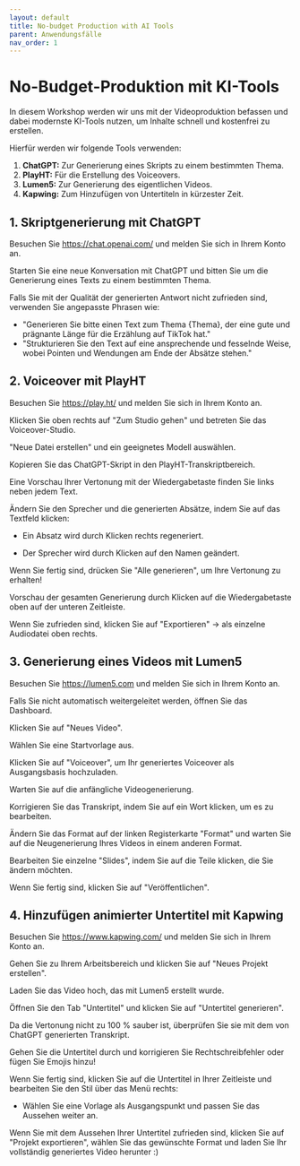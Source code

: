 ```yaml
---
layout: default
title: No-budget Production with AI Tools
parent: Anwendungsfälle
nav_order: 1
---
```



# No-Budget-Produktion mit KI-Tools

In diesem Workshop werden wir uns mit der Videoproduktion befassen und dabei modernste KI-Tools nutzen, um Inhalte schnell und kostenfrei zu erstellen.

Hierfür werden wir folgende Tools verwenden:

1. **ChatGPT:** Zur Generierung eines Skripts zu einem bestimmten Thema.
2. **PlayHT:** Für die Erstellung des Voiceovers.
3. **Lumen5:** Zur Generierung des eigentlichen Videos.
4. **Kapwing:** Zum Hinzufügen von Untertiteln in kürzester Zeit.

## 1. Skriptgenerierung mit ChatGPT

Besuchen Sie https://chat.openai.com/ und melden Sie sich in Ihrem Konto an.

Starten Sie eine neue Konversation mit ChatGPT und bitten Sie um die Generierung eines Texts zu einem bestimmten Thema.

Falls Sie mit der Qualität der generierten Antwort nicht zufrieden sind, verwenden Sie angepasste Phrasen wie:
  - "Generieren Sie bitte einen Text zum Thema {Thema}, der eine gute und prägnante Länge für die Erzählung auf TikTok hat."
  - "Strukturieren Sie den Text auf eine ansprechende und fesselnde Weise, wobei Pointen und Wendungen am Ende der Absätze stehen."

## 2. Voiceover mit PlayHT

Besuchen Sie https://play.ht/ und melden Sie sich in Ihrem Konto an.

Klicken Sie oben rechts auf "Zum Studio gehen" und betreten Sie das Voiceover-Studio.

"Neue Datei erstellen" und ein geeignetes Modell auswählen.

Kopieren Sie das ChatGPT-Skript in den PlayHT-Transkriptbereich.

Eine Vorschau Ihrer Vertonung mit der Wiedergabetaste finden Sie links neben jedem Text.

Ändern Sie den Sprecher und die generierten Absätze, indem Sie auf das Textfeld klicken:

  - Ein Absatz wird durch Klicken rechts regeneriert.

  - Der Sprecher wird durch Klicken auf den Namen geändert.

Wenn Sie fertig sind, drücken Sie "Alle generieren", um Ihre Vertonung zu erhalten!

Vorschau der gesamten Generierung durch Klicken auf die Wiedergabetaste oben auf der unteren Zeitleiste.

Wenn Sie zufrieden sind, klicken Sie auf "Exportieren" → als einzelne Audiodatei oben rechts.


## 3. Generierung eines Videos mit Lumen5

Besuchen Sie https://lumen5.com und melden Sie sich in Ihrem Konto an.

Falls Sie nicht automatisch weitergeleitet werden, öffnen Sie das Dashboard.

Klicken Sie auf "Neues Video".

Wählen Sie eine Startvorlage aus.

Klicken Sie auf "Voiceover", um Ihr generiertes Voiceover als Ausgangsbasis hochzuladen.

Warten Sie auf die anfängliche Videogenerierung.

Korrigieren Sie das Transkript, indem Sie auf ein Wort klicken, um es zu bearbeiten.

Ändern Sie das Format auf der linken Registerkarte "Format" und warten Sie auf die Neugenerierung Ihres Videos in einem anderen Format.

Bearbeiten Sie einzelne "Slides", indem Sie auf die Teile klicken, die Sie ändern möchten.

Wenn Sie fertig sind, klicken Sie auf "Veröffentlichen".


## 4. Hinzufügen animierter Untertitel mit Kapwing

 Besuchen Sie https://www.kapwing.com/ und melden Sie sich in Ihrem Konto an.

 Gehen Sie zu Ihrem Arbeitsbereich und klicken Sie auf "Neues Projekt erstellen".

 Laden Sie das Video hoch, das mit Lumen5 erstellt wurde.

Öffnen Sie den Tab "Untertitel" und klicken Sie auf "Untertitel generieren".

 Da die Vertonung nicht zu 100 % sauber ist, überprüfen Sie sie mit dem von ChatGPT generierten Transkript.

Gehen Sie die Untertitel durch und korrigieren Sie Rechtschreibfehler oder fügen Sie Emojis hinzu!

Wenn Sie fertig sind, klicken Sie auf die Untertitel in Ihrer Zeitleiste und bearbeiten Sie den Stil über das Menü rechts:

  - Wählen Sie eine Vorlage als Ausgangspunkt und passen Sie das Aussehen weiter an.

Wenn Sie mit dem Aussehen Ihrer Untertitel zufrieden sind, klicken Sie auf "Projekt exportieren", wählen Sie das gewünschte Format und laden Sie Ihr vollständig generiertes Video herunter :)
